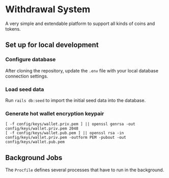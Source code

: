 # Withdrawal System

A very simple and extendable platform to support all kinds of coins and tokens.

## Set up for local development

### Configure database

After cloning the repository, update the `.env` file with your local database connection settings.

### Load seed data

Run `rails db:seed` to import the initial seed data into the database.


### Generate hot wallet encryption keypair

```
[ -f config/keys/wallet.priv.pem ] || openssl genrsa -out config/keys/wallet.priv.pem 2048
[ -f config/keys/wallet.pub.pem ] || openssl rsa -in config/keys/wallet.priv.pem -outform PEM -pubout -out config/keys/wallet.pub.pem
```


## Background Jobs

The `Procfile` defines several processes that have to run in the background.
